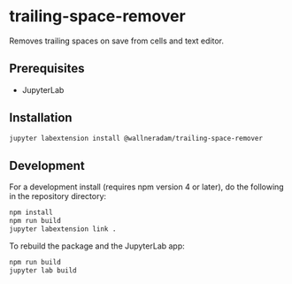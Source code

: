 # trailing-space-remover

Removes trailing spaces on save from cells and text editor.


## Prerequisites

* JupyterLab

## Installation

```bash
jupyter labextension install @wallneradam/trailing-space-remover
```

## Development

For a development install (requires npm version 4 or later), do the following in the repository directory:

```bash
npm install
npm run build
jupyter labextension link .
```

To rebuild the package and the JupyterLab app:

```bash
npm run build
jupyter lab build
```
